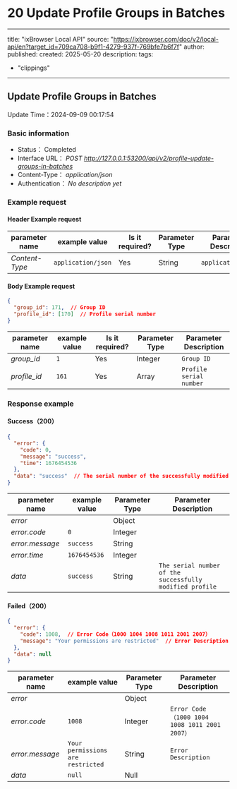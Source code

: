 # 20 Update Profile Groups in Batches

---
title: "ixBrowser Local API"
source: "https://ixbrowser.com/doc/v2/local-api/en?target_id=709ca708-b9f1-4279-937f-769bfe7b6f7f"
author:
published:
created: 2025-05-20
description:
tags:
  - "clippings"
---

## Update Profile Groups in Batches

Update Time：2024-09-09 00:17:54

### Basic information

- Status： Completed
- Interface URL： *POST* *http://127.0.0.1:53200/api/v2/profile-update-groups-in-batches*
- Content-Type： *application/json*
- Authentication： *No description yet*

### Example request

#### Header Example request

| parameter name | example value | Is it required? | Parameter Type | Parameter Description |
| --- | --- | --- | --- | --- |
| *Content-Type* | `application/json` | Yes | String | `application/json` |

#### Body Example request

```json
{
  "group_id": 171,  // Group ID
  "profile_id": [170]  // Profile serial number
}
```

| parameter name | example value | Is it required? | Parameter Type | Parameter Description |
| --- | --- | --- | --- | --- |
| *group_id* | `1` | Yes | Integer | `Group ID` |
| *profile_id* | `161` | Yes | Array | `Profile serial number` |

### Response example

#### Success（200）

```json
{
  "error": {
    "code": 0,
    "message": "success",
    "time": 1676454536
  },
  "data": "success"  // The serial number of the successfully modified profile
}
```

| parameter name | example value | Parameter Type | Parameter Description |
| --- | --- | --- | --- |
| *error* |  | Object |  |
| *error.code* | `0` | Integer |  |
| *error.message* | `success` | String |  |
| *error.time* | `1676454536` | Integer |  |
| *data* | `success` | String | `The serial number of the successfully modified profile` |

#### Failed（200）

```json
{
  "error": {
    "code": 1008,  // Error Code（1000 1004 1008 1011 2001 2007）
    "message": "Your permissions are restricted"  // Error Description
  },
  "data": null
}
```

| parameter name | example value | Parameter Type | Parameter Description |
| --- | --- | --- | --- |
| *error* |  | Object |  |
| *error.code* | `1008` | Integer | `Error Code（1000 1004 1008 1011 2001 2007）` |
| *error.message* | `Your permissions are restricted` | String | `Error Description` |
| *data* | `null` | Null |  |
